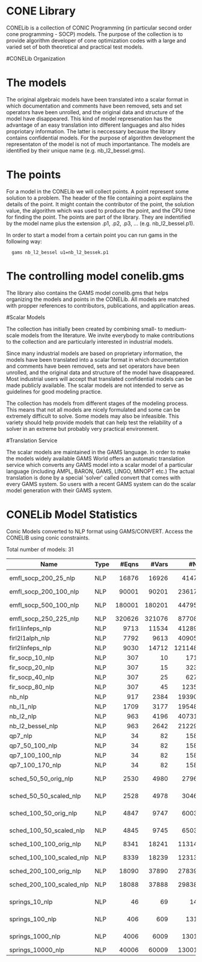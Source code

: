# CONE Library

CONELib is a collection of CONIC Programming (in particular second order cone programming - SOCP) models. 
The purpose of the collection is to provide algorithm developer of cone optimization codes with a large and varied set of both theoretical and practical test models.

#CONELib Organization

The models
==========

The original algebraic models have been translated into a scalar format in
which documentation and comments have been removed, sets and set operators
have been unrolled, and the original data and structure of the model have
disappeared. This kind of model represenation has the advantage of an easy
translation into different languages and also hides propriotary
information. The latter is neccessary because the library contains
confidential models. For the purpose of algorithm development the
representaton of the model is not of much importantance. The models are
identified by their unique name (e.g. nb_l2_bessel.gms).

The points
==========

For a model in the CONELib we will collect points. A point represent
some solution to a problem. The header of the file containing a point
explains the details of the point. It might contain the contributor of
the point, the solution value, the algorithm which was used to produce
the point, and the CPU time for finding the point. The points are part
of the library. They are indentified by the model name plus the
extension .p1, .p2, .p3, ... (e.g. nb_l2_bessel.p1).

In order to start a model from a certain point you can run gams in the
following way:

	  gams nb_l2_bessel u1=nb_l2_bessek.p1

The controlling model conelib.gms
===================================

The library also contains the GAMS model conelib.gms that helps
organizing the models and points in the CONELib. All models are
matched with propper references to contributors, publications, and
application areas.

#Scalar Models

The collection has initially been created by combining small- to medium-scale models from the literature. We invite everybody to make contributions to the collection and are particularly interested in industrial models.

Since many industrial models are based on proprietary information, the models have been translated into a scalar format in which documentation and comments have been removed, sets and set operators have been unrolled, and the original data and structure of the model have disappeared. Most industrial users will accept that translated confidential models can be made publicly available. The scalar models are not intended to serve as guidelines for good modeling practice.

The collection has models from different stages of the modeling process. This means that not all models are nicely formulated and some can be extremely difficult to solve. Some models may also be infeasible. This variety should help provide models that can help test the reliability of a solver in an extreme but probably very practical environment.

#Translation Service

The scalar models are maintained in the GAMS language. In order to make the models widely available GAMS World offers an automatic translation service which converts any GAMS model into a scalar model of a particular language (including AMPL, BARON, GAMS, LINGO, MINOPT etc.)
The actual translation is done by a special 'solver' called convert that comes with every GAMS system. So users with a recent GAMS system can do the scalar model generation with their GAMS system.

# CONELib Model Statistics

Conic Models converted to NLP format using GAMS/CONVERT. Access the CONELIB using conic constraints.

Total number of models:   31

|Name                    |Type  |#Eqns  |#Vars   |#NZ   |#NNZ    |Bestknown Objective |
|------------------------|------|------:|-------:|-----:|-------:|-------------------:|
|emfl_socp_200_25_nlp	 |NLP   |16876	|16926	 |41472	 |11250	 |[https://git.gams.com/mdekhil/gamsworld/-/blob/master/Cone%20Library/points/emfl_socp_200_25.p1](46.8675)	          |
|emfl_socp_200_100_nlp	 |NLP   |90001	|90201	 |236172 |60000	 | 	                  |
|emfl_socp_500_100_nlp	 |NLP   |180001	|180201	 |447957 |120000 |[https://git.gams.com/mdekhil/gamsworld/-/blob/master/Cone%20Library/points/emfl_socp_500_100.p1](325.34611) 	                  |
|emfl_socp_250_225_nlp	 |NLP   |320626	|321076	 |877084 |213750 | 	                  |
|firl1linfeps_nlp		 |NLP   |9713	|11534	 |412895 |7688	 | 	                  |
|firl2l1alph_nlp		 |NLP   |7792	|9613	 |409053 |7688	 | 	                  |
|firl2linfeps_nlp		 |NLP   |9030	|14712	 |1211486|11768	 | 	                  |
|fir_socp_10_nlp		 |NLP   |307	|10		 |1711	 |2		 |[https://git.gams.com/mdekhil/gamsworld/-/blob/master/Cone%20Library/points/fir_socp_10.p1](-1.7382)	          |
|fir_socp_20_nlp		 |NLP   |307	|15		 |3231	 |2	 	 |[https://git.gams.com/mdekhil/gamsworld/-/blob/master/Cone%20Library/points/fir_socp_20.p1](1.04649)                    |
|fir_socp_40_nlp		 |NLP   |307	|25		 |6271	 |2		 |1.0001	          |
|fir_socp_80_nlp		 |NLP   |307	|45		 |12351	 |2	 	 |                    |
|nb_nlp					 |NLP   |917	|2384	 |193901 |1586	 |-0.0507	          |
|nb_l1_nlp				 |NLP   |1709	|3177	 |195487 |1586	 |[https://git.gams.com/mdekhil/gamsworld/-/blob/master/Cone%20Library/points/nb_l1.p1](-13.0123)	          |
|nb_l2_nlp				 |NLP   |963	|4196	 |407317 |3352	 |[https://git.gams.com/mdekhil/gamsworld/-/blob/master/Cone%20Library/points/nb_l2.p1](-1.62897)	                  |
|nb_l2_bessel_nlp		 |NLP   |963	|2642	 |212295 |1798	 |[https://git.gams.com/mdekhil/gamsworld/-/blob/master/Cone%20Library/points/nb_l2_bessel.p1](-0.1026)	          |
|qp7_nlp				 |NLP   |34		|82		 |1585	 |31	 |[https://git.gams.com/mdekhil/gamsworld/-/blob/master/Cone%20Library/points/qp7.p1](0.0008)	          |
|qp7_50_100_nlp			 |NLP   |34		|82		 |1585	 |31	 |[https://git.gams.com/mdekhil/gamsworld/-/blob/master/Cone%20Library/points/qp7_50_100.p1](0.0018)	          |
|qp7_100_100_nlp		 |NLP   |34		|82		 |1585	 |31	 |[https://git.gams.com/mdekhil/gamsworld/-/blob/master/Cone%20Library/points/qp7_100_100.p1](0.0043)	          |
|qp7_100_170_nlp		 |NLP   |34		|82		 |1585	 |31	 |[https://git.gams.com/mdekhil/gamsworld/-/blob/master/Cone%20Library/points/qp7_100_170.p1](0.0034)	          |
|sched_50_50_orig_nlp	 |NLP   |2530	|4980	 |27967	 |2475	 |[https://git.gams.com/mdekhil/gamsworld/-/blob/master/Cone%20Library/points/sched_50_50_orig.p1](26672.9916)	      |
|sched_50_50_scaled_nlp	 |NLP   |2528	|4978	 |30462	 |2474	 |[https://git.gams.com/mdekhil/gamsworld/-/blob/master/Cone%20Library/points/sched_50_50_scaled.p1](7.8520)	          |
|sched_100_50_orig_nlp	 |NLP   |4847	|9747	 |60037	 |4742	 |[https://git.gams.com/mdekhil/gamsworld/-/blob/master/Cone%20Library/points/sched_100_50_orig.p1](181889.9181)	      |
|sched_100_50_scaled_nlp |NLP   |4845	|9745	 |65032	 |4741	 |[https://git.gams.com/mdekhil/gamsworld/-/blob/master/Cone%20Library/points/sched_100_50_scaled.p1](67.1651)	          |
|sched_100_100_orig_nlp	 |NLP   |8341	|18241	 |113142 |8236	 | 	                  |
|sched_100_100_scaled_nlp|NLP   |8339	|18239	 |123137 |8235	 |[https://git.gams.com/mdekhil/gamsworld/-/blob/master/Cone%20Library/points/sched_100_100_scaled.p1](27.3308)	          |
|sched_200_100_orig_nlp	 |NLP   |18090	|37890	 |278392 |17885	 |141360.3657	      |
|sched_200_100_scaled_nlp|NLP   |18088	|37888	 |298387 |17884	 |[https://git.gams.com/mdekhil/gamsworld/-/blob/master/Cone%20Library/points/sched_200_100_scaled.p1](51.8120)	          |
|springs_10_nlp			 |NLP   |46		|69		 |140	 |32	 |[https://git.gams.com/mdekhil/gamsworld/-/blob/master/Cone%20Library/points/springs_10.p1](-185.4461)	          |
|springs_100_nlp		 |NLP   |406	|609	 |1310	 |302	 |[https://git.gams.com/mdekhil/gamsworld/-/blob/master/Cone%20Library/points/springs_100.p1](-41591.0422)	      |
|springs_1000_nlp		 |NLP   |4006	|6009	 |13010	 |3002	 |[https://git.gams.com/mdekhil/gamsworld/-/blob/master/Cone%20Library/points/springs_1000.p1](-4.003261E+7)        |
|springs_10000_nlp		 |NLP   |40006	|60009	 |130010 |30002	 |                    |
